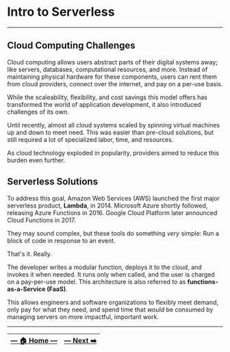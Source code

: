 # Intro to Serverless
---

## Cloud Computing Challenges

Cloud computing allows users abstract parts of their digital systems away; like servers, databases, computational resources, and more. Instead of maintaining physical hardware for these components, users can rent them from cloud providers, connect over the internet, and pay on a per-use basis.

While the scaleability, flexibility, and cost savings this model offers has transformed the world of application development, it also introduced challenges of its own.

Until recently, almost all cloud systems scaled by spinning virtual machines up and down to meet need. This was easier than pre-cloud solutions, but still required a lot of specialized labor, time, and resources.

As cloud technology exploded in popularity, providers aimed to reduce this burden even further.

## Serverless Solutions

To address this goal, Amazon Web Services (AWS) launched the first major serverless product, **Lambda**, in 2014. Microsoft Azure shortly followed, releasing Azure Functions in 2016. Google Cloud Platform later announced Cloud Functions in 2017.

They may sound complex, but these tools do something _very_ simple: Run a block of code in response to an event.

That's it. Really.

The developer writes a modular function, deploys it to the cloud, and invokes it when needed. It runs only when called, and the user is charged on a pay-per-use model. This architecture is also referred to as **functions-as-a-Service (FaaS)**.

This allows engineers and software organizations to flexibly meet demand, only pay for what they need, and spend time that _would_ be consumed by managing servers on more impactful, important work.

---

| [— 🏠 Home —](https://github.com/courtneyphillips/project-canis-educere) | [— Next  ➡️](./1.0_hands-on_project_introduction.md) |
| --- | --- |

